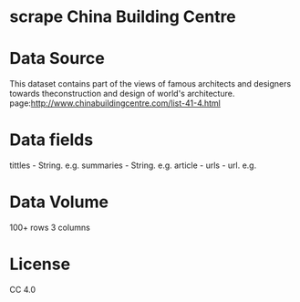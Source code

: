 # scrape China Building Centre
# Data Source
This dataset contains part of the views of famous architects and designers towards theconstruction and design of world's architecture.
page:http://www.chinabuildingcentre.com/list-41-4.html
# Data fields
tittles - String. e.g. 
summaries - String. e.g. 
article - urls - url. e.g.
# Data Volume
100+ rows 3 columns

# License
CC 4.0
